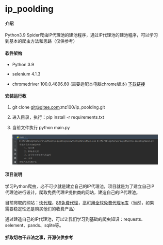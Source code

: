 # ip_poolding

#### 介绍

Python3.9 Spider爬虫IP代理池的建池程序，通过IP代理池的建池程序，可以学习到基本的爬虫方法和思路（仅供参考）

#### 软件架构

- Python 3.9

- selenium 4.1.3

- chromedriver 100.0.4896.60 (需要适配本电脑chrome版本) [下载链接](https://registry.npmmirror.com/binary.html?path=chromedriver/)


#### 安装运行教

1.  git clone git@gitee.com:mz100/ip_poolding.git

2.  进入目录，执行：pip install -r requirements.txt

3.  当前文件执行 python main.py

    ![输入图片说明](image.png)

#### 项目说明

学习Python爬虫，必不可少就是建立自己的IP代理池，项目就是为了建立自己IP代理池进行设计，爬取免费代理IP提供商的网站，建造自己的IP代理池。

目前爬取的网站：[快代理](https://www.kuaidaili.com/free/)，[89免费代理](https://www.89ip.cn/)，[高可用全球免费代理ip库](https://ip.jiangxianli.com/)（当然，如果需要稳定性还是购买他们的收费产品）

通过建造自己的IP代理池，可以让我们学习到基础的爬虫知识：requests、selement、pands、sqlite等。

#### 抓取切勿干非法之事，开源仅供参考

    


